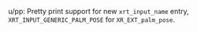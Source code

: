 u/pp: Pretty print support for new `xrt_input_name` entry,
`XRT_INPUT_GENERIC_PALM_POSE` for `XR_EXT_palm_pose`.
